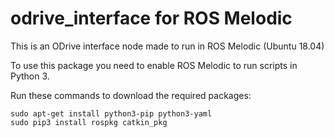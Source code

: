 # odrive_interface for ROS Melodic


This is an ODrive interface node made to run in ROS Melodic (Ubuntu 18.04)

To use this package you need to enable ROS Melodic to run scripts in Python 3.

Run these commands to download the required packages:
```
sudo apt-get install python3-pip python3-yaml
sudo pip3 install rospkg catkin_pkg
```